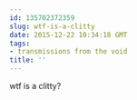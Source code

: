 ```yaml
---
id: 135702372359
slug: wtf-is-a-clitty
date: 2015-12-22 10:34:18 GMT
tags:
- transmissions from the void
title: ''
---
```

wtf is a clitty?